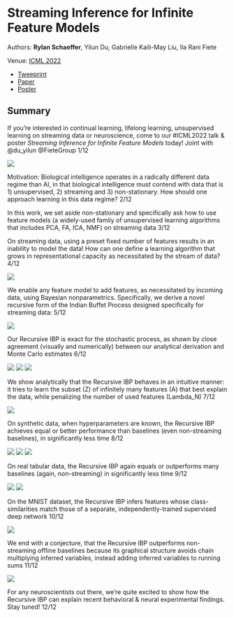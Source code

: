 # Streaming Inference for Infinite Feature Models

Authors: **Rylan Schaeffer**, Yilun Du, Gabrielle Kaili-May Liu, Ila Rani Fiete

Venue: [ICML 2022](https://icml.cc/Conferences/2022/)

- [Tweeprint](https://twitter.com/RylanSchaeffer/status/1549738599431684096)
- [Paper](paper.pdf)
- [Poster](poster.pdf)

## Summary


If you’re interested in continual learning, lifelong learning, unsupervised learning on streaming data or neuroscience, come to our #ICML2022  talk & poster *Streaming Inference for Infinite Feature Models* today! Joint with @du_yilun
@FieteGroup 1/12

![](img_0.png)

Motivation: Biological intelligence operates in a radically different data regime than AI, in that biological intelligence must contend with data that is 1) unsupervised, 2) streaming and 3) non-stationary. How should one approach learning in this data regime? 2/12

In this work, we set aside non-stationary and specifically ask how to use feature models (a widely-used family of unsupervised learning algorithms that includes PCA, FA, ICA, NMF) on streaming data 3/12

On streaming data, using a preset fixed number of features results in an inability to model the data! How can one define a learning algorithm that grows in representational capacity as necessitated by the stream of data? 4/12

![](img_1.jpeg)

We enable any feature model to add features, as necessitated by incoming data, using Bayesian nonparametrics. Specifically, we derive a novel recursive form of the Indian Buffet Process designed specifically for streaming data: 5/12

![](img_2.png)

Our Recursive IBP is exact for the stochastic process, as shown by close agreement (visually and numerically) between our analytical derivation and Monte Carlo estimates 6/12

![](img_3.png)
![](img_4.png)
![](img_5.jpeg)

We show analytically that the Recursive IBP behaves in an intuitive manner: it tries to learn the subset (Z) of infinitely many features (A) that best explain the data, while penalizing the number of used features (Lambda_N) 7/12

![](img_6.png)

On synthetic data, when hyperparameters are known, the Recursive IBP achieves equal or better performance than baselines (even non-streaming baselines), in significantly less time 8/12

![](img_7.jpeg)
![](img_8.jpeg)
![](img_9.jpeg)

On real tabular data, the Recursive IBP again equals or outperforms many baselines (again, non-streaming) in significantly less time 9/12

![](img_10.jpeg)
![](img_11.jpeg)

On the MNIST dataset, the Recursive IBP infers features whose class-similarities match those of a separate, independently-trained supervised deep network 10/12

![](img_12.jpeg)

We end with a conjecture, that the Recursive IBP outperforms non-streaming offline baselines because its graphical structure avoids chain multiplying inferred variables, instead adding inferred variables to running sums 11/12

![](img_13.png)

For any neuroscientists out there, we’re quite excited to show how the Recursive IBP can explain recent behavioral & neural experimental findings. Stay tuned! 12/12
